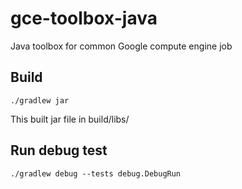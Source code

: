 # gce-toolbox-java
Java toolbox for common Google compute engine job

## Build
```
./gradlew jar
```

This built jar file in build/libs/

## Run debug test
```
./gradlew debug --tests debug.DebugRun
```